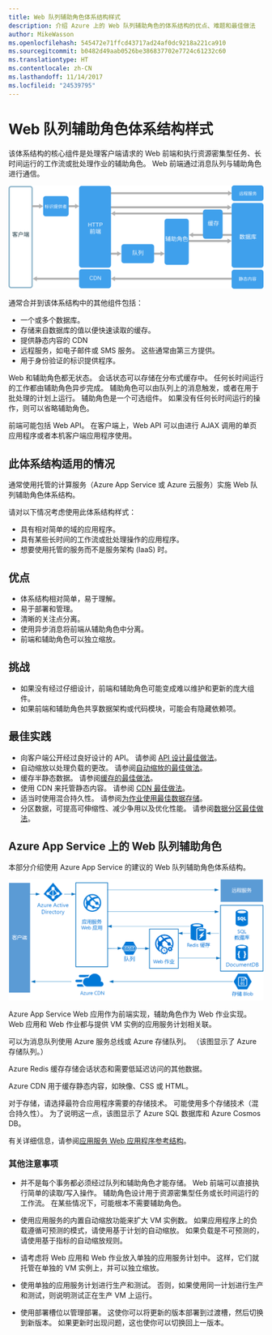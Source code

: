 ```yaml
---
title: Web 队列辅助角色体系结构样式
description: 介绍 Azure 上的 Web 队列辅助角色的体系结构的优点、难题和最佳做法
author: MikeWasson
ms.openlocfilehash: 545472e71ffcd43717ad24af0dc9218a221ca910
ms.sourcegitcommit: b0482d49aab0526be386837702e7724c61232c60
ms.translationtype: HT
ms.contentlocale: zh-CN
ms.lasthandoff: 11/14/2017
ms.locfileid: "24539795"
---
```

# <a name="web-queue-worker-architecture-style"></a>Web 队列辅助角色体系结构样式

该体系结构的核心组件是处理客户端请求的 Web 前端和执行资源密集型任务、长时间运行的工作流或批处理作业的辅助角色。  Web 前端通过消息队列与辅助角色进行通信。  

![](./images/web-queue-worker-logical.svg)

通常合并到该体系结构中的其他组件包括：

- 一个或多个数据库。 
- 存储来自数据库的值以便快速读取的缓存。
- 提供静态内容的 CDN
- 远程服务，如电子邮件或 SMS 服务。 这些通常由第三方提供。
- 用于身份验证的标识提供程序。

Web 和辅助角色都无状态。 会话状态可以存储在分布式缓存中。 任何长时间运行的工作都由辅助角色异步完成。 辅助角色可以由队列上的消息触发，或者在用于批处理的计划上运行。 辅助角色是一个可选组件。 如果没有任何长时间运行的操作，则可以省略辅助角色。  

前端可能包括 Web API。 在客户端上，Web API 可以由进行 AJAX 调用的单页应用程序或者本机客户端应用程序使用。

## <a name="when-to-use-this-architecture"></a>此体系结构适用的情况

通常使用托管的计算服务（Azure App Service 或 Azure 云服务）实施 Web 队列辅助角色体系结构。 

请对以下情况考虑使用此体系结构样式：

- 具有相对简单的域的应用程序。
- 具有某些长时间的工作流或批处理操作的应用程序。
- 想要使用托管的服务而不是服务架构 (IaaS) 时。

## <a name="benefits"></a>优点

- 体系结构相对简单，易于理解。
- 易于部署和管理。
- 清晰的关注点分离。
- 使用异步消息将前端从辅助角色中分离。
- 前端和辅助角色可以独立缩放。

## <a name="challenges"></a>挑战

- 如果没有经过仔细设计，前端和辅助角色可能变成难以维护和更新的庞大组件。
- 如果前端和辅助角色共享数据架构或代码模块，可能会有隐藏依赖项。 

## <a name="best-practices"></a>最佳实践

- 向客户端公开经过良好设计的 API。 请参阅 [API 设计最佳做法][api-design]。
- 自动缩放以处理负载的更改。 请参阅[自动缩放的最佳做法][autoscaling]。
- 缓存半静态数据。 请参阅[缓存的最佳做法][caching]。
- 使用 CDN 来托管静态内容。 请参阅 [CDN 最佳做法][cdn]。
- 适当时使用混合持久性。 请参阅[为作业使用最佳数据存储][polyglot]。
- 分区数据，可提高可伸缩性、减少争用以及优化性能。 请参阅[数据分区最佳做法][data-partition]。


## <a name="web-queue-worker-on-azure-app-service"></a>Azure App Service 上的 Web 队列辅助角色

本部分介绍使用 Azure App Service 的建议的 Web 队列辅助角色体系结构。 

![](./images/web-queue-worker-physical.png)

Azure App Service Web 应用作为前端实现，辅助角色作为 Web 作业实现。 Web 应用和 Web 作业都与提供 VM 实例的应用服务计划相关联。 

可以为消息队列使用 Azure 服务总线或 Azure 存储队列。 （该图显示了 Azure 存储队列。）

Azure Redis 缓存存储会话状态和需要低延迟访问的其他数据。

Azure CDN 用于缓存静态内容，如映像、CSS 或 HTML。

对于存储，请选择最符合应用程序需要的存储技术。 可能使用多个存储技术（混合持久性）。 为了说明这一点，该图显示了 Azure SQL 数据库和 Azure Cosmos DB。  

有关详细信息，请参阅[应用服务 Web 应用程序参考结构][scalable-web-app]。

### <a name="additional-considerations"></a>其他注意事项

- 并不是每个事务都必须经过队列和辅助角色才能存储。 Web 前端可以直接执行简单的读取/写入操作。 辅助角色设计用于资源密集型任务或长时间运行的工作流。 在某些情况下，可能根本不需要辅助角色。

- 使用应用服务的内置自动缩放功能来扩大 VM 实例数。 如果应用程序上的负载遵循可预测的模式，请使用基于计划的自动缩放。 如果负载是不可预测的，请使用基于指标的自动缩放规则。      

- 请考虑将 Web 应用和 Web 作业放入单独的应用服务计划中。 这样，它们就托管在单独的 VM 实例上，并可以独立缩放。 

- 使用单独的应用服务计划进行生产和测试。 否则，如果使用同一计划进行生产和测试，则说明测试正在生产 VM 上运行。

- 使用部署槽位以管理部署。 这使你可以将更新的版本部署到过渡槽，然后切换到新版本。 如果更新时出现问题，这也使你可以切换回上一版本。

<!-- links -->

[api-design]: ../../best-practices/api-design.md
[autoscaling]: ../../best-practices/auto-scaling.md
[caching]: ../../best-practices/caching.md
[cdn]: ../../best-practices/cdn.md
[data-partition]: ../../best-practices/data-partitioning.md
[polyglot]: ../design-principles/use-the-best-data-store.md
[scalable-web-app]: ../../reference-architectures/app-service-web-app/scalable-web-app.md